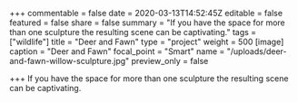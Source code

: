 +++
commentable = false
date = 2020-03-13T14:52:45Z
editable = false
featured = false
share = false
summary = "If you have the space for more than one sculpture the resulting scene can be captivating."
tags = ["wildlife"]
title = "Deer and Fawn"
type = "project"
weight = 500
[image]
caption = "Deer and Fawn"
focal_point = "Smart"
name = "/uploads/deer-and-fawn-willow-sculpture.jpg"
preview_only = false

+++
If you have the space for more than one sculpture the resulting scene can be captivating.
